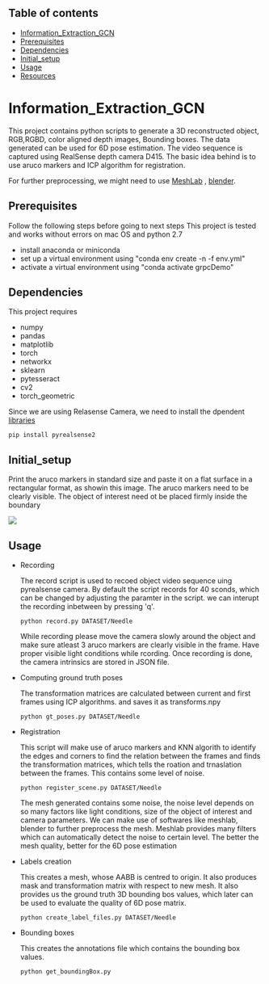 ## Table of contents
* [Information_Extraction_GCN](#Information_Extraction_GCN)
* [Prerequisites](#prerequisites)
* [Dependencies](#dependencies)
* [Initial_setup](#initial_setup)
* [Usage](#usage)
* [Resources](#resources)

# Information_Extraction_GCN

This project contains python scripts to generate a 3D reconstructed object, RGB,RGBD, color aligned depth images, Bounding boxes. 
The data generated can be used for 6D pose estimation. The video sequence is captured using RealSense depth camera D415. The basic idea
behind is to use aruco markers and ICP algorithm for registration.

For further preprocessing, we might need to use [MeshLab](https://www.meshlab.net/) , [blender](https://www.blender.org/).

## Prerequisites
Follow the following steps before going to next steps
This project is tested and works without errors on mac OS and python 2.7

* install anaconda or miniconda
* set up a virtual environment using "conda env create -n  -f env.yml"
* activate a virtual environment using "conda activate grpcDemo"

## Dependencies
This project requires
* numpy
* pandas
* matplotlib
* torch
* networkx
* sklearn
* pytesseract
* cv2
* torch_geometric

Since we are using Relasense Camera, we need to install the dpendent [libraries](https://github.com/IntelRealSense/librealsense)
```
pip install pyrealsense2
  ```
## Initial_setup
Print the aruco markers in standard size and paste it on a flat surface in a rectangular format, as showin this image. The aruco markers need 
to be clearly visible. The object of interest need ot be placed firmly inside the boundary

![](images/needle.jpg)

## Usage
* Recording
 
  The record script is used to recoed object video sequence uing pyrealsense camera. By default the script records for 40 sconds, which can be changed 
  by adjusting the paramter in the script. we can interupt the recording inbetween by pressing 'q'.
  ```
  python record.py DATASET/Needle
  ```
  While recording please move the camera slowly around the object and make sure atleast 3 aruco markers are clearly visible in the frame. Have proper
  visible light conditions while rcording. Once recording is done, the camera intrinsics are stored in JSON file.

* Computing ground truth poses

  The transformation matrices are calculated between current and first frames using ICP algorithms. and saves it as transforms.npy
  ```
  python gt_poses.py DATASET/Needle
  ```
* Registration

  This script will make use of aruco markers and KNN algorith to identify the edges and corners to find the relation between the frames and 
  finds the transformation matrices, which tells the roation and trnaslation between the frames. This contains some level of noise.
  ```
  python register_scene.py DATASET/Needle
  ```
  The mesh generated contains some noise, the noise level depends on so many factors like light conditions, size of the object of interest and camera
  parameters. We can make use of softwares like meshlab, blender to further preprocess the mesh. Meshlab provides many filters which can automatically 
  detect the noise to certain level. The better the mesh quality, better for the 6D pose estimation
 
* Labels creation

  This creates a mesh, whose AABB is centred to origin. It also produces mask and transformation matrix with respect to new mesh. It also provides us the ground truth 3D           bounding bos values, which later can be used to evaluate the quality of 6D pose matrix.
  ```
  python create_label_files.py DATASET/Needle
  ```
 * Bounding boxes
 
   This creates the annotations file which contains the bounding box values.
   ```
   python get_boundingBox.py
    ```
 

